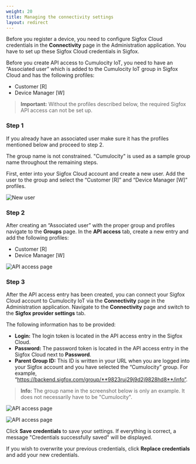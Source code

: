 ```yaml
---
weight: 20
title: Managing the connectivity settings
layout: redirect
---
```



Before you register a device, you need to configure Sigfox Cloud credentials in the **Connectivity** page in the Administration application. You have to set up these Sigfox Cloud credentials in Sigfox.

Before you create API access to Cumulocity IoT, you need to have an “Associated user” which is added to the Cumulocity IoT group in Sigfox Cloud and has the following profiles:

- Customer [R]
- Device Manager [W]

> **Important:** Without the profiles described below, the required Sigfox API access can not be set up.

### Step 1

If you already have an associated user make sure it has the profiles mentioned below and proceed to step 2.

The group name is not constrained. "Cumulocity" is used as a sample group name throughout the remaining steps.

First, enter into your Sigfox Cloud account and create a new user. Add the user to the group and select the “Customer [R]” and “Device Manager [W]” profiles.

![New user](/images/device-protocols-guide/sigfox/sigfox-newuser.png)

### Step 2

After creating an “Associated user” with the proper group and profiles navigate to the **Groups** page. In the **API access** tab, create a new entry and add the following profiles:

- Customer [R]
- Device Manager [W]

![API access page](/images/device-protocols-guide/sigfox/sigfox-api-access.png)

### Step 3

After the API access entry has been created, you can connect your Sigfox Cloud account to Cumulocity IoT via the **Connectivity** page in the Administration application. Navigate to the **Connectivity** page and switch to the **Sigfox provider settings** tab.

The following information has to be provided:

- **Login:** The login token is located in the API access entry in the Sigfox Cloud.
- **Password:** The password token is located in the API access entry in the Sigfox Cloud next to **Password**.
- **Parent Group ID:** This ID is written in your URL when you are logged into your Sigfox account and you have selected the “Cumulocity” group. For example, “https://backend.sigfox.com/group/**9823ruj29j9d2j9828hd8**/info”.

> **Info:** The group name in the screenshot below is only an example. It does  not necessarily have to be "Cumulocity".

![API access page](/images/device-protocols-guide/sigfox/sigfox-parentgroupid.png)

![API access page](/images/device-protocols-guide/sigfox/sigfox-connectivity.png)

Click **Save credentials** to save your settings. If everything is correct, a message "Credentials successfully saved" will be displayed.

If you wish to overwrite your previous credentials, click **Replace credentials** and add your new credentials.
